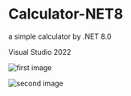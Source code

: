 # Calculator-NET8
 a simple calculator by .NET 8.0

 Visual Studio 2022

 ![first image](https://i.imgur.com/tnaPoZH.png)

 ![second image](https://i.imgur.com/slXTgCE.png)
